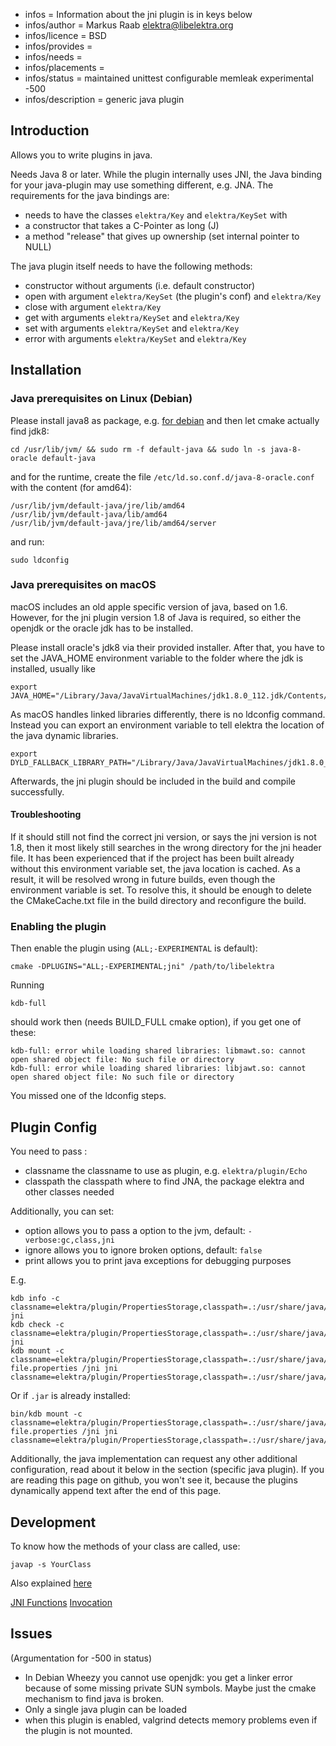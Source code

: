 - infos = Information about the jni plugin is in keys below
- infos/author = Markus Raab <elektra@libelektra.org>
- infos/licence = BSD
- infos/provides =
- infos/needs =
- infos/placements =
- infos/status = maintained unittest configurable memleak experimental -500
- infos/description = generic java plugin

## Introduction

Allows you to write plugins in java.

Needs Java 8 or later. While the plugin internally uses JNI, the Java
binding for your java-plugin may use something different, e.g. JNA.
The requirements for the java bindings are:

- needs to have the classes `elektra/Key` and `elektra/KeySet` with
 - a constructor that takes a C-Pointer as long (J)
 - a method "release" that gives up ownership (set internal pointer to NULL)

The java plugin itself needs to have the following methods:

- constructor without arguments (i.e. default constructor)
- open with argument `elektra/KeySet` (the plugin's conf) and `elektra/Key`
- close with argument `elektra/Key`
- get with arguments `elektra/KeySet` and `elektra/Key`
- set with arguments `elektra/KeySet` and `elektra/Key`
- error with arguments `elektra/KeySet` and `elektra/Key`

## Installation

### Java prerequisites on Linux (Debian)
Please install java8 as package, e.g.
[for debian](http://www.webupd8.org/2014/03/how-to-install-oracle-java-8-in-debian.html)
and then let cmake actually find jdk8:

    cd /usr/lib/jvm/ && sudo rm -f default-java && sudo ln -s java-8-oracle default-java

and for the runtime, create the file
`/etc/ld.so.conf.d/java-8-oracle.conf` with the content (for amd64):

    /usr/lib/jvm/default-java/jre/lib/amd64
    /usr/lib/jvm/default-java/lib/amd64
    /usr/lib/jvm/default-java/jre/lib/amd64/server

and run:

    sudo ldconfig

### Java prerequisites on macOS

macOS includes an old apple specific version of java, based on 1.6.
However, for the jni plugin version 1.8 of Java is required, so either the openjdk or the oracle jdk has to be installed.

Please install oracle's jdk8 via their provided installer.
After that, you have to set the JAVA_HOME environment variable to the folder where the jdk is installed, usually like

	export JAVA_HOME="/Library/Java/JavaVirtualMachines/jdk1.8.0_112.jdk/Contents/Home/"

As macOS handles linked libraries differently, there is no ldconfig command.
Instead you can export an environment variable to tell elektra the location of the java dynamic libraries.

	export DYLD_FALLBACK_LIBRARY_PATH="/Library/Java/JavaVirtualMachines/jdk1.8.0_112.jdk/Contents/Home/jre/lib:/Library/Java/JavaVirtualMachines/jdk1.8.0_112.jdk/Contents/Home/jre/lib/server/"

Afterwards, the jni plugin should be included in the build and compile successfully.

#### Troubleshooting

If it should still not find the correct jni version, or says the jni version is not 1.8, then it most likely still searches in the wrong directory for the jni header file.
It has been experienced that if the project has been built already without this environment variable set, the java location is cached.
As a result, it will be resolved wrong in future builds, even though the environment variable is set.
To resolve this, it should be enough to delete the CMakeCache.txt file in the build directory and reconfigure the build.

### Enabling the plugin
Then enable the plugin using (`ALL;-EXPERIMENTAL` is default):

    cmake -DPLUGINS="ALL;-EXPERIMENTAL;jni" /path/to/libelektra

Running

    kdb-full

should work then (needs BUILD_FULL cmake option), if you get one of these:

    kdb-full: error while loading shared libraries: libmawt.so: cannot open shared object file: No such file or directory
    kdb-full: error while loading shared libraries: libjawt.so: cannot open shared object file: No such file or directory

You missed one of the ldconfig steps.

## Plugin Config

You need to pass :
- classname the classname to use as plugin, e.g. `elektra/plugin/Echo`
- classpath the classpath where to find JNA, the package elektra and
  other classes needed

Additionally, you can set:

- option allows you to pass a option to the jvm, default: `-verbose:gc,class,jni`
- ignore allows you to ignore broken options, default: `false`
- print allows you to print java exceptions for debugging purposes

E.g.

    kdb info -c classname=elektra/plugin/PropertiesStorage,classpath=.:/usr/share/java/jna.jar:/usr/lib/java:/path/to/libelektra/src/bindings/jna,print= jni
    kdb check -c classname=elektra/plugin/PropertiesStorage,classpath=.:/usr/share/java/jna.jar:/usr/lib/java:/path/to/libelektra/src/bindings/jna,print= jni
    kdb mount -c classname=elektra/plugin/PropertiesStorage,classpath=.:/usr/share/java/jna.jar:/usr/lib/java:/path/to/src/bindings/jna,print= file.properties /jni jni classname=elektra/plugin/PropertiesStorage,classpath=.:/usr/share/java/jna.jar:/usr/lib/java:/path/to/libelektra/src/bindings/jna,print=

Or if `.jar` is already installed:

    bin/kdb mount -c classname=elektra/plugin/PropertiesStorage,classpath=.:/usr/share/java/jna.jar:/usr/share/java/elektra.jar,print= file.properties /jni jni classname=elektra/plugin/PropertiesStorage,classpath=.:/usr/share/java/jna.jar:/usr/share/java/elektra.jar,print=

Additionally, the java implementation can request any other additional
configuration, read about it below in the section (specific java plugin).
If you are reading this page on github, you won't see it, because the
plugins dynamically append text after the end of this page.

## Development

To know how the methods of your class are called, use:

    javap -s YourClass

Also explained
[here](https://docs.oracle.com/javase/7/docs/technotes/guides/jni/spec/types.html#wp15773)

[JNI Functions](https://docs.oracle.com/javase/7/docs/technotes/guides/jni/spec/functions.html)
[Invocation](https://docs.oracle.com/javase/7/docs/technotes/guides/jni/spec/invocation.html)

## Issues

(Argumentation for -500 in status)

- In Debian Wheezy you cannot use openjdk:
  you get a linker error because of some missing private SUN symbols.
  Maybe just the cmake mechanism to find java is broken.
- Only a single java plugin can be loaded
- when this plugin is enabled, valgrind detects memory problems even if
  the plugin is not mounted.

